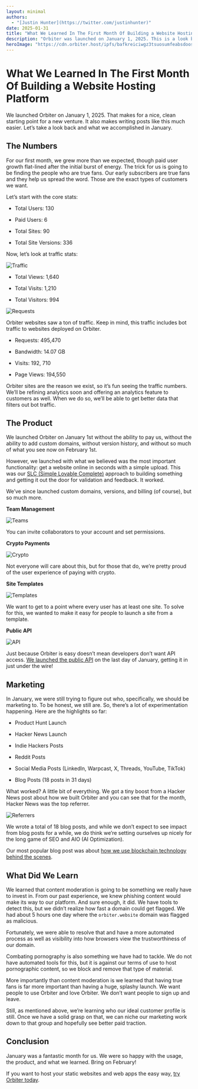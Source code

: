 ```yaml
---
layout: minimal
authors:
  - "[Justin Hunter](https://twitter.com/justinhunter)"
date: 2025-01-31
title: "What We Learned In The First Month Of Building a Website Hosting Platform"
description: "Orbiter was launched on January 1, 2025. This is a look back at the first month running the project."
heroImage: "https://cdn.orbiter.host/ipfs/bafkreiciwgz3tsuosumfeabsdooshbl7xvl3iien2klz6qgl3vvyniomzu"
---
```

# What We Learned In The First Month Of Building a Website Hosting Platform
We launched Orbiter on January 1, 2025. That makes for a nice, clean starting point for a new venture. It also makes writing posts like this much easier. Let’s take a look back and what we accomplished in January.

## The Numbers

For our first month, we grew more than we expected, though paid user growth flat-lined after the initial burst of energy. The trick for us is going to be finding the people who are true fans. Our early subscribers are true fans and they help us spread the word. Those are the exact types of customers we want.

Let’s start with the core stats:

*   Total Users: 130

*   Paid Users: 6

*   Total Sites: 90

*   Total Site Versions: 336


Now, let’s look at traffic stats:

![Traffic](https://cdn.orbiter.host/ipfs/bafkreiciwgz3tsuosumfeabsdooshbl7xvl3iien2klz6qgl3vvyniomzu)

*   Total Views: 1,640

*   Total Visits: 1,210

*   Total Visitors: 994


![Requests](https://cdn.orbiter.host/ipfs/bafkreiesogcjqsbv5t7h7jyvrrpernfp7n5jnh2k4ahnkj5pbjt4ouogyy)

Orbiter websites saw a ton of traffic. Keep in mind, this traffic includes bot traffic to websites deployed on Orbiter.

*   Requests: 495,470

*   Bandwidth: 14.07 GB

*   Visits: 192, 710

*   Page Views: 194,550


Orbiter sites are the reason we exist, so it’s fun seeing the traffic numbers. We’ll be refining analytics soon and offering an analytics feature to customers as well. When we do so, we’ll be able to get better data that filters out bot traffic.

## The Product

We launched Orbiter on January 1st without the ability to pay us, without the ability to add custom domains, without version history, and without so much of what you see now on February 1st.

However, we launched with what we believed was the most important functionality: get a website online in seconds with a simple upload. This was our [SLC (Simple Lovable Complete)](https://longform.asmartbear.com/slc/) approach to building something and getting it out the door for validation and feedback. It worked.

We’ve since launched custom domains, versions, and billing (of course), but so much more.

**Team Management**

![Teams](https://cdn.orbiter.host/ipfs/bafkreied32gelnuisl5g2snohfoeygbwxksmhcoap32od4upeoly7eze2u)

You can invite collaborators to your account and set permissions.

**Crypto Payments**

![Crypto](https://cdn.orbiter.host/ipfs/bafkreiguwss7iygtoce5sl2p5oktu3cr5jys7l4zjny662xwztjfdluaha)

Not everyone will care about this, but for those that do, we’re pretty proud of the user experience of paying with crypto.

**Site Templates**

![Templates](https://cdn.orbiter.host/ipfs/bafybeiabb3rc7s63skw5mhb7cmzzc2es7etiehxpnewfo4dj6qp5dsd4le)

We want to get to a point where every user has at least one site. To solve for this, we wanted to make it easy for people to launch a site from a template.

**Public API**

![API](https://cdn.orbiter.host/ipfs/bafkreihliv5cvmm2oidkmhrugaru6fzyhvkgy7svs5cxh4mceappnxvreu)

Just because Orbiter is easy doesn’t mean developers don’t want API access. [We launched the public API](https://docs.orbiter.host) on the last day of January, getting it in just under the wire!

## Marketing

In January, we were still trying to figure out who, specifically, we should be marketing to. To be honest, we still are. So, there’s a lot of experimentation happening. Here are the highlights so far:

*   Product Hunt Launch

*   Hacker News Launch

*   Indie Hackers Posts

*   Reddit Posts

*   Social Media Posts (LinkedIn, Warpcast, X, Threads, YouTube, TikTok)

*   Blog Posts (18 posts in 31 days)


What worked? A little bit of everything. We got a tiny boost from a Hacker News post about how we built Orbiter and you can see that for the month, Hacker News was the top referrer.

![Referrers](https://cdn.orbiter.host/ipfs/bafkreihpkxbp3n66ia5m6bsjp2yzlqnp6fij5x3exqp26bw4ldhn7b6fu4)

We wrote a total of 18 blog posts, and while we don’t expect to see impact from blog posts for a while, we do think we’re setting ourselves up nicely for the long game of SEO and AIO (AI Optimization).

Our most popular blog post was about [how we use blockchain technology behind the scenes](https://orbiter.host/blog/how-we-use-blockchain-behind-the-scenes).

## What Did We Learn

We learned that content moderation is going to be something we really have to invest in. From our past experience, we knew phishing content would make its way to our platform. And sure enough, it did. We have tools to detect this, but we didn’t realize how fast a domain could get flagged. We had about 5 hours one day where the `orbiter.website` domain was flagged as malicious.

Fortunately, we were able to resolve that and have a more automated process as well as visibility into how browsers view the trustworthiness of our domain.

Combating pornography is also something we have had to tackle. We do not have automated tools for this, but it is against our terms of use to host pornographic content, so we block and remove that type of material.

More importantly than content moderation is we learned that having true fans is far more important than having a huge, splashy launch. We want people to use Orbiter and love Orbiter. We don’t want people to sign up and leave.

Still, as mentioned above, we’re learning who our ideal customer profile is still. Once we have a solid grasp on that, we can niche our marketing work down to that group and hopefully see better paid traction.

## Conclusion

January was a fantastic month for us. We were so happy with the usage, the product, and what we learned. Bring on February!

If you want to host your static websites and web apps the easy way, [try Orbiter today](https://orbiter.host/pricing).